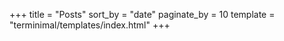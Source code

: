 +++
title = "Posts"
sort_by = "date"
paginate_by = 10
template = "terminimal/templates/index.html"
+++
